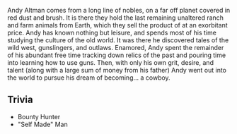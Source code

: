 Andy Altman comes from a long line of nobles, on a far off planet covered in red dust and brush. It is there they hold the last remaining unaltered ranch and farm animals from Earth, which they sell the product of at an exorbitant price. Andy has known nothing but leisure, and spends most of his time studying the culture of the old world. It was there he discovered tales of the wild west, gunslingers, and outlaws. Enamored, Andy spent the remainder of his abundant free time tracking down relics of the past and pouring time into learning how to use guns. Then, with only his own grit, desire, and talent (along with a large sum of money from his father) Andy went out into the world to pursue his dream of becoming... a cowboy.

## Trivia

* Bounty Hunter
* "Self Made" Man
